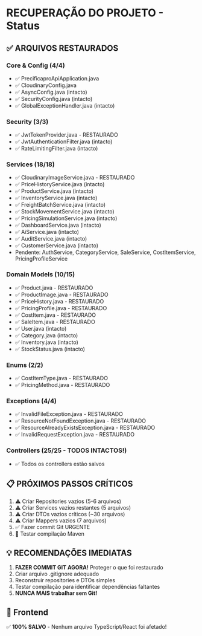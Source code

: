# RECUPERAÇÃO DO PROJETO - Status

## ✅ ARQUIVOS RESTAURADOS

### Core & Config (4/4)
- ✅ PrecificaproApiApplication.java
- ✅ CloudinaryConfig.java
- ✅ AsyncConfig.java (intacto)
- ✅ SecurityConfig.java (intacto)
- ✅ GlobalExceptionHandler.java (intacto)

### Security (3/3)
- ✅ JwtTokenProvider.java - RESTAURADO
- ✅ JwtAuthenticationFilter.java (intacto)
- ✅ RateLimitingFilter.java (intacto)

### Services (18/18)
- ✅ CloudinaryImageService.java - RESTAURADO
- ✅ PriceHistoryService.java (intacto)
- ✅ ProductService.java (intacto)
- ✅ InventoryService.java (intacto)
- ✅ FreightBatchService.java (intacto)
- ✅ StockMovementService.java (intacto)
- ✅ PricingSimulationService.java (intacto)
- ✅ DashboardService.java (intacto)
- ✅ AiService.java (intacto)
- ✅ AuditService.java (intacto)
- ✅ CustomerService.java (intacto)
- Pendente: AuthService, CategoryService, SaleService, CostItemService, PricingProfileService

### Domain Models (10/15)
- ✅ Product.java - RESTAURADO
- ✅ ProductImage.java - RESTAURADO
- ✅ PriceHistory.java - RESTAURADO
- ✅ PricingProfile.java - RESTAURADO
- ✅ CostItem.java - RESTAURADO
- ✅ SaleItem.java - RESTAURADO
- ✅ User.java (intacto)
- ✅ Category.java (intacto)
- ✅ Inventory.java (intacto)
- ✅ StockStatus.java (intacto)

### Enums (2/2)
- ✅ CostItemType.java - RESTAURADO
- ✅ PricingMethod.java - RESTAURADO

### Exceptions (4/4)
- ✅ InvalidFileException.java - RESTAURADO
- ✅ ResourceNotFoundException.java - RESTAURADO
- ✅ ResourceAlreadyExistsException.java - RESTAURADO
- ✅ InvalidRequestException.java - RESTAURADO

### Controllers (25/25 - TODOS INTACTOS!)
- ✅ Todos os controllers estão salvos

## 📋 PRÓXIMOS PASSOS CRÍTICOS

1. ⚠️ Criar Repositories vazios (5-6 arquivos)
2. ⚠️ Criar Services vazios restantes (5 arquivos)
3. ⚠️ Criar DTOs vazios críticos (~30 arquivos)
4. ⚠️ Criar Mappers vazios (7 arquivos)
5. ✅ Fazer commit Git URGENTE
6. 🧪 Testar compilação Maven

## 💡 RECOMENDAÇÕES IMEDIATAS

1. **FAZER COMMIT GIT AGORA!** Proteger o que foi restaurado
2. Criar arquivo .gitignore adequado
3. Reconstruir repositories e DTOs simples
4. Testar compilação para identificar dependências faltantes
5. **NUNCA MAIS trabalhar sem Git!**

## 🎯 Frontend
✅ **100% SALVO** - Nenhum arquivo TypeScript/React foi afetado!
